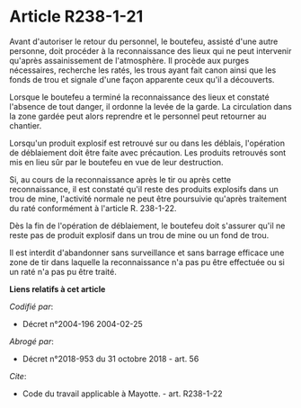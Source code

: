 # Article R238-1-21

Avant d'autoriser le retour du personnel, le boutefeu, assisté d'une autre personne, doit procéder à la reconnaissance des
lieux qui ne peut intervenir qu'après assainissement de l'atmosphère. Il procède aux purges nécessaires, recherche les ratés,
les trous ayant fait canon ainsi que les fonds de trou et signale d'une façon apparente ceux qu'il a découverts. 

Lorsque le boutefeu a terminé la reconnaissance des lieux et constaté l'absence de tout danger, il ordonne la levée de la
garde. La circulation dans la zone gardée peut alors reprendre et le personnel peut retourner au chantier. 

Lorsqu'un produit explosif est retrouvé sur ou dans les déblais, l'opération de déblaiement doit être faite avec précaution.
Les produits retrouvés sont mis en lieu sûr par le boutefeu en vue de leur destruction. 

Si, au cours de la reconnaissance après le tir ou après cette reconnaissance, il est constaté qu'il reste des produits
explosifs dans un trou de mine, l'activité normale ne peut être poursuivie qu'après traitement du raté conformément à
l'article R. 238-1-22. 

Dès la fin de l'opération de déblaiement, le boutefeu doit s'assurer qu'il ne reste pas de produit explosif dans un trou de
mine ou un fond de trou. 

Il est interdit d'abandonner sans surveillance et sans barrage efficace une zone de tir dans laquelle la reconnaissance n'a
pas pu être effectuée ou si un raté n'a pas pu être traité.

**Liens relatifs à cet article**

_Codifié par_:

  - Décret n°2004-196 2004-02-25

_Abrogé par_:

  - Décret n°2018-953 du 31 octobre 2018 - art. 56

_Cite_:

  - Code du travail applicable à Mayotte. - art. R238-1-22
